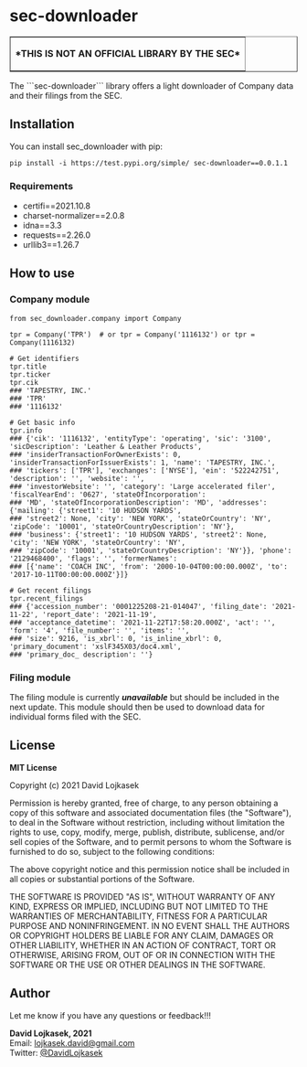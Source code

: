 # sec-downloader
<table border=1 cellpadding="10"><tr><td>
    <p style="text-align:center;"><strong>*THIS IS NOT AN OFFICIAL LIBRARY BY THE SEC*</strong></p>
</td></tr></table>
The ```sec-downloader``` library offers a light downloader of Company data and their filings from the SEC.

## Installation
You can install sec_downloader with pip:
```
pip install -i https://test.pypi.org/simple/ sec-downloader==0.0.1.1
```

### Requirements
* certifi==2021.10.8
* charset-normalizer==2.0.8
* idna==3.3
* requests==2.26.0
* urllib3==1.26.7

## How to use
### Company module
```
from sec_downloader.company import Company

tpr = Company('TPR')  # or tpr = Company('1116132') or tpr = Company(1116132)

# Get identifiers
tpr.title
tpr.ticker
tpr.cik
### 'TAPESTRY, INC.'
### 'TPR'
### '1116132'

# Get basic info
tpr.info
### {'cik': '1116132', 'entityType': 'operating', 'sic': '3100', 'sicDescription': 'Leather & Leather Products',
### 'insiderTransactionForOwnerExists': 0, 'insiderTransactionForIssuerExists': 1, 'name': 'TAPESTRY, INC.',
### 'tickers': ['TPR'], 'exchanges': ['NYSE'], 'ein': '522242751', 'description': '', 'website': '',
### 'investorWebsite': '', 'category': 'Large accelerated filer', 'fiscalYearEnd': '0627', 'stateOfIncorporation':
### 'MD', 'stateOfIncorporationDescription': 'MD', 'addresses': {'mailing': {'street1': '10 HUDSON YARDS',
### 'street2': None, 'city': 'NEW YORK', 'stateOrCountry': 'NY', 'zipCode': '10001', 'stateOrCountryDescription': 'NY'},
### 'business': {'street1': '10 HUDSON YARDS', 'street2': None, 'city': 'NEW YORK', 'stateOrCountry': 'NY',
### 'zipCode': '10001', 'stateOrCountryDescription': 'NY'}}, 'phone': '2129468400', 'flags': '', 'formerNames':
### [{'name': 'COACH INC', 'from': '2000-10-04T00:00:00.000Z', 'to': '2017-10-11T00:00:00.000Z'}]}

# Get recent filings
tpr.recent_filings
### {'accession_number': '0001225208-21-014047', 'filing_date': '2021-11-22', 'report_date': '2021-11-19',
### 'acceptance_datetime': '2021-11-22T17:58:20.000Z', 'act': '', 'form': '4', 'file_number': '', 'items': '',
### 'size': 9216, 'is_xbrl': 0, 'is_inline_xbrl': 0, 'primary_document': 'xslF345X03/doc4.xml',
### 'primary_doc_ description': ''}
```

### Filing module
The filing module is currently <strong><i>unavailable</i></strong> but should be included in the next update. This
module should then be used to download data for individual forms filed with the SEC.

## License
<strong>MIT License</strong>

Copyright (c) 2021 David Lojkasek

Permission is hereby granted, free of charge, to any person obtaining a copy of this software and associated
documentation files (the "Software"), to deal in the Software without restriction, including without limitation the
rights to use, copy, modify, merge, publish, distribute, sublicense, and/or sell copies of the Software, and to permit
persons to whom the Software is furnished to do so, subject to the following conditions:

The above copyright notice and this permission notice shall be included in all copies or substantial portions of the
Software.

THE SOFTWARE IS PROVIDED "AS IS", WITHOUT WARRANTY OF ANY KIND, EXPRESS OR  IMPLIED, INCLUDING BUT NOT LIMITED TO THE
WARRANTIES OF MERCHANTABILITY, FITNESS FOR A PARTICULAR PURPOSE AND NONINFRINGEMENT. IN NO EVENT SHALL THE AUTHORS OR
COPYRIGHT HOLDERS BE LIABLE FOR ANY CLAIM, DAMAGES OR OTHER  LIABILITY, WHETHER IN AN ACTION OF CONTRACT, TORT OR
OTHERWISE, ARISING FROM, OUT OF OR IN CONNECTION WITH THE SOFTWARE OR THE USE OR OTHER DEALINGS IN THE SOFTWARE.

## Author
Let me know if you have any questions or feedback!!!

**David Lojkasek, 2021**<br>
Email: [lojkasek.david@gmail.com](mailto:lojkasek.david@gmail.com)<br>
Twitter: [@DavidLojkasek](https://twitter.com/DavidLojkasek)
